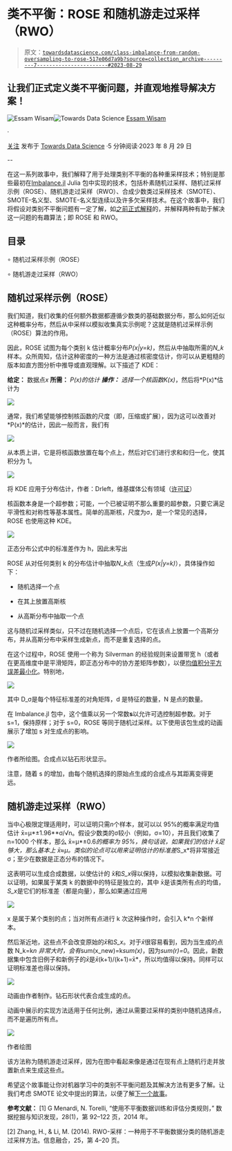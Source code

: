 # 类不平衡：ROSE 和随机游走过采样（RWO）

> 原文：[`towardsdatascience.com/class-imbalance-from-random-oversampling-to-rose-517e06d7a9b?source=collection_archive---------7-----------------------#2023-08-29`](https://towardsdatascience.com/class-imbalance-from-random-oversampling-to-rose-517e06d7a9b?source=collection_archive---------7-----------------------#2023-08-29)

## 让我们正式定义类不平衡问题，并直观地推导解决方案！

[](https://essamwissam.medium.com/?source=post_page-----517e06d7a9b--------------------------------)![Essam Wisam](https://essamwissam.medium.com/?source=post_page-----517e06d7a9b--------------------------------)[](https://towardsdatascience.com/?source=post_page-----517e06d7a9b--------------------------------)![Towards Data Science](https://towardsdatascience.com/?source=post_page-----517e06d7a9b--------------------------------) [Essam Wisam](https://essamwissam.medium.com/?source=post_page-----517e06d7a9b--------------------------------)

·

[关注](https://medium.com/m/signin?actionUrl=https%3A%2F%2Fmedium.com%2F_%2Fsubscribe%2Fuser%2Fccb82b9f3b87&operation=register&redirect=https%3A%2F%2Ftowardsdatascience.com%2Fclass-imbalance-from-random-oversampling-to-rose-517e06d7a9b&user=Essam+Wisam&userId=ccb82b9f3b87&source=post_page-ccb82b9f3b87----517e06d7a9b---------------------post_header-----------) 发布于 [Towards Data Science](https://towardsdatascience.com/?source=post_page-----517e06d7a9b--------------------------------) ·5 分钟阅读·2023 年 8 月 29 日[](https://medium.com/m/signin?actionUrl=https%3A%2F%2Fmedium.com%2F_%2Fvote%2Ftowards-data-science%2F517e06d7a9b&operation=register&redirect=https%3A%2F%2Ftowardsdatascience.com%2Fclass-imbalance-from-random-oversampling-to-rose-517e06d7a9b&user=Essam+Wisam&userId=ccb82b9f3b87&source=-----517e06d7a9b---------------------clap_footer-----------)

--

[](https://medium.com/m/signin?actionUrl=https%3A%2F%2Fmedium.com%2F_%2Fbookmark%2Fp%2F517e06d7a9b&operation=register&redirect=https%3A%2F%2Ftowardsdatascience.com%2Fclass-imbalance-from-random-oversampling-to-rose-517e06d7a9b&source=-----517e06d7a9b---------------------bookmark_footer-----------)

在这一系列故事中，我们解释了用于处理类别不平衡的各种重采样技术；特别是那些最初在[Imbalance.jl](https://github.com/JuliaAI/Imbalance.jl) Julia 包中实现的技术，包括朴素随机过采样、随机过采样示例（ROSE）、随机游走过采样（RWO）、合成少数类过采样技术（SMOTE）、SMOTE-名义型、SMOTE-名义型连续以及许多欠采样技术。在这个故事中，我们将假设对类别不平衡问题有一定了解，如[之前正式解释](https://essamwissam.medium.com/class-imbalance-and-oversampling-a-formal-introduction-c77b918e586d)的，并解释两种有助于解决这一问题的有趣算法；即 ROSE 和 RWO。

## 目录

∘ 随机过采样示例（ROSE）

∘ 随机游走过采样（RWO）

## 随机过采样示例（ROSE）

我们知道，我们收集的任何额外数据都遵循少数类的基础数据分布，那么如何近似这种概率分布，然后从中采样以模拟收集真实示例呢？这就是随机过采样示例（ROSE）算法的作用。

因此，ROSE 试图为每个类别 k 估计概率分布*P(x|y=k)*，然后从中抽取所需的*N_k*样本。众所周知，估计这种密度的一种方法是通过核密度估计，你可以从更粗糙的版本如直方图分析中推导或直观理解。以下描述了 KDE：

**给定：** 数据点*x* **所需：** *P(x)*的估计 **操作：** 选择一个核函数*K(x)*，然后将*P(x)*估计为

![](img/48e3a2758a22f4d3ea2b516e8b408a14.png)

通常，我们希望能够控制核函数的尺度（即，压缩或扩展），因为这可以改善对*P(x)*的估计，因此一般而言，我们有

![](img/04d53a5b8dd60bb9756bd70ea0cdf1b9.png)

从本质上讲，它是将核函数放置在每个点上，然后对它们进行求和和归一化，使其积分为 1。

![](img/b6aadf6515a2b00f605cff98eb427051.png)

将 KDE 应用于分布估计，作者：Drleft，维基媒体公有领域（[许可证](https://commons.wikimedia.org/wiki/Commons:GNU_Free_Documentation_License,_version_1.2)）

核函数本身是一个超参数；可能，一个已被证明不那么重要的超参数，只要它满足平滑性和对称性等基本属性。简单的高斯核，尺度为σ，是一个常见的选择，ROSE 也使用这种 KDE。

![](img/a9ccdeb86107ad9b0eb140abd2a5be94.png)

正态分布公式中的标准差作为 h，因此未写出

ROSE 从对任何类别 k 的分布估计中抽取*N_k*点（生成*P(x|y=k)*），具体操作如下：

+   随机选择一个点

+   在其上放置高斯核

+   从高斯分布中抽取一个点

这与随机过采样类似，只不过在随机选择一个点后，它在该点上放置一个高斯分布，并从高斯分布中采样生成新点，而不是重复选择的点。

在这个过程中，ROSE 使用一个称为 Silverman 的经验规则来设置带宽 h（或者在更高维度中是平滑矩阵，即正态分布中的协方差矩阵参数），以便[均值积分平方误差最小化](https://en.wikipedia.org/wiki/Mean_integrated_squared_error)。特别地，

![](img/a470d9207ad7e19e4611995aa72bc051.png)

其中 D_σ是每个特征标准差的对角矩阵，d 是特征的数量，N 是点的数量。

在 Imbalance.jl 包中，这个值乘以另一个常数**s**以允许可选控制超参数。对于 s=1，保持原样；对于 s=0，ROSE 等同于随机过采样。以下使用该包生成的动画展示了增加 s 对生成点的影响。

![](img/304f20ed1081ff8989ebb7791ebdb905.png)

作者所绘图。合成点以钻石形状显示。

注意，随着 s 的增加，由每个随机选择的原始点生成的合成点与其距离变得更远。

## 随机游走过采样（RWO）

当中心极限定理适用时，可以证明只需*n*个样本，就可以以 95%的概率满足均值估计 x̄=µ*±1.96**σ/√n。假设少数类的σ较小（例如，σ=10），并且我们收集了 n=1000 个样本，那么 x̄=µ*±0.6*的概率为 95%，换句话说，如果我们的估计 x̄足够大，那么基本上 x̄≈µ。类似的论点可以用来证明估计的标准差*S_x*将非常接近σ；至少在数据是正态分布的情况下。

这表明可以生成合成数据，以使估计的 x̄和*S_x*得以保持，以模拟收集新数据。可以证明，如果属于某类 k 的数据中的特征是独立的，其中 x̄是该类所有点的均值，*S_x*是它们的标准差（都是向量），那么如果通过应用

![](img/bc93bf51bc3f3aa9ceda5a0dd1105784.png)

x 是属于某个类别的点；当对所有点进行 k 次这种操作时，会引入 k*n 个新样本。

然后渐近地，这些点不会改变原始的*x̄*和*S_x*。对于*x̄*很容易看到，因为当生成的点数 N_k=k*n 非常大时，会有*sum(x_new)=k*sum(x)*，因为*sum(r)=0*。因此，新数据集中包含旧例子和新例子的*x̄*是*x̄*(k+1)/(k+1)=x̄*，所以均值得以保持。同样可以证明标准差也得以保持。

![](img/d4963915e941cf78fdbee1f5d8073cbb.png)

动画由作者制作。钻石形状代表合成生成的点。

动画中展示的实现方法适用于任何比例，通过从需要过采样的类别中随机选择点，而不是遍历所有点。

![](img/b2d3b2a827d7a41e4a2189a3742f7c3d.png)

作者绘图

该方法称为随机游走过采样，因为在图中看起来像是通过在现有点上随机行走并放置新点来生成这些点。

希望这个故事能让你对机器学习中的类别不平衡问题及其解决方法有更多了解。让我们考虑 SMOTE 论文中提出的算法，以便了解[下一个故事](https://medium.com/towards-data-science/class-imbalance-from-smote-to-smote-n-759d364d535b)。

**参考文献：** [1] G Menardi, N. Torelli, “使用不平衡数据训练和评估分类规则，” 数据挖掘与知识发现，28(1)，第 92–122 页，2014 年。

[2] Zhang, H., & Li, M. (2014). RWO-采样：一种用于不平衡数据分类的随机游走过采样方法。信息融合，25，第 4–20 页。
